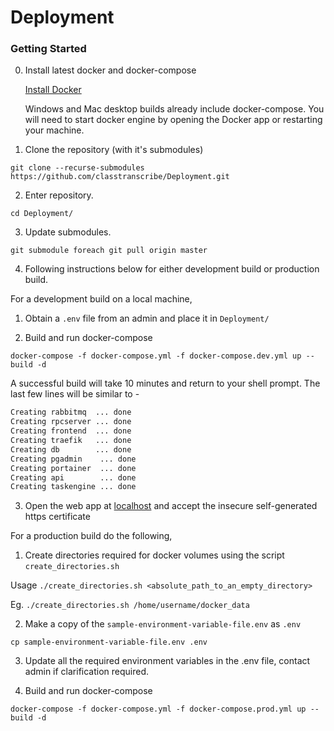 # Deployment

### Getting Started

0. Install latest docker and docker-compose

   [Install Docker](https://www.docker.com/products/docker-desktop)
   
   Windows and Mac desktop builds already include docker-compose. You will need to start docker engine by opening the Docker app or restarting your machine.

1. Clone the repository (with it's submodules)

  `git clone --recurse-submodules https://github.com/classtranscribe/Deployment.git`
  
2. Enter repository.

  `cd Deployment/`
  
3. Update submodules.

  `git submodule foreach git pull origin master`

4. Following instructions below for either development build or production build.



For a development build on a local machine,

1. Obtain a `.env` file from an admin and place it in `Deployment/`

2. Build and run docker-compose

  `docker-compose -f docker-compose.yml -f docker-compose.dev.yml up --build -d`

A successful build will take 10 minutes and return to your shell prompt. The last few lines will be similar to -

````sh
Creating rabbitmq  ... done
Creating rpcserver ... done
Creating frontend  ... done
Creating traefik   ... done
Creating db        ... done
Creating pgadmin    ... done
Creating portainer  ... done
Creating api        ... done
Creating taskengine ... done
````

3. Open the web app at [localhost](http://localhost) and accept the insecure self-generated https certificate



For a production build do the following,

1. Create directories required for docker volumes using the script  `create_directories.sh`

  Usage `./create_directories.sh <absolute_path_to_an_empty_directory>`
  
  Eg. `./create_directories.sh /home/username/docker_data`
  
2. Make a copy of the `sample-environment-variable-file.env` as `.env`


  `cp sample-environment-variable-file.env .env`
  
3. Update all the required environment variables in the .env file, contact admin if clarification required.

4. Build and run docker-compose

  `docker-compose -f docker-compose.yml -f docker-compose.prod.yml up --build -d`

